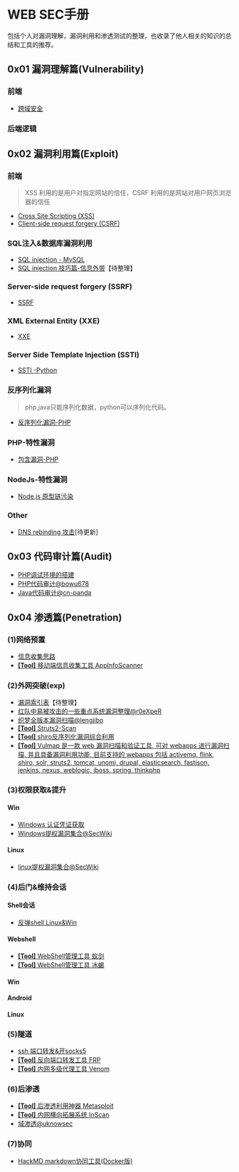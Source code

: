 # WEB SEC手册
包括个人对漏洞理解，漏洞利用和渗透测试的整理，也收录了他人相关的知识的总结和工具的推荐。
## 0x01 漏洞理解篇(Vulnerability)
### 前端
- [跨域安全](https://github.com/ReAbout/web-exp/blob/master/vul/VUL-CrossDomain.md)
### 后端逻辑
## 0x02 漏洞利用篇(Exploit)
### 前端
>XSS 利用的是用户对指定网站的信任，CSRF 利用的是网站对用户网页浏览器的信任   
- [Cross Site Scripting (XSS)](https://github.com/ReAbout/web-exp/blob/master/exp/EXP-XSS.md)
- [Client-side request forgery (CSRF)](https://github.com/ReAbout/web-exp/blob/master/exp/EXP-CSRF.md)
### SQL注入&数据库漏洞利用
- [SQL injection - MySQL](https://github.com/ReAbout/web-exp/blob/master/exp/EXP-SQLi-MySQL.md)
- [SQL injection 技巧篇-信息外带]()【待整理】
### Server-side request forgery (SSRF)
- [SSRF](https://github.com/ReAbout/web-exp/blob/master/exp/EXP-SSRF.md)
### XML External Entity (XXE) 
- [XXE](https://github.com/ReAbout/web-exp/blob/master/exp/EXP-XXE.md)
### Server Side Template Injection (SSTI)
- [SSTI -Python](https://github.com/ReAbout/web-exp/blob/master/exp/EXP-SSTI.md)
### 反序列化漏洞
>php,java只能序列化数据，python可以序列化代码。   
- [反序列化漏洞-PHP](https://github.com/ReAbout/web-exp/blob/master/exp/EXP-PHP-Unserialize.md)
### PHP-特性漏洞
- [包含漏洞-PHP](https://github.com/ReAbout/web-exp/blob/master/exp/EXP-Include-PHP.md)
### NodeJs-特性漏洞
- [Node.js 原型链污染](https://github.com/ReAbout/web-exp/blob/master/exp/EXP-nodejs-proto.md)
### Other
- [DNS rebinding 攻击]()[待更新]
## 0x03 代码审计篇(Audit)
- [PHP调试环境的搭建](https://github.com/ReAbout/web-exp/blob/master/audit/AUD-PHP-Debug.md)
- [PHP代码审计@bowu678](https://github.com/bowu678/php_bugs)
- [Java代码审计@cn-panda](https://github.com/cn-panda/JavaCodeAudit)

## 0x04 渗透篇(Penetration)
### (1)网络预置
- [信息收集思路](https://github.com/ReAbout/web-exp/blob/master/penetration/PEN-Info.md)
- [**[Tool]** 移动端信息收集工具 AppInfoScanner](https://github.com/kelvinBen/AppInfoScanner)
### (2)外网突破(exp)
- [漏洞索引表]()【待整理】
- [红队中易被攻击的一些重点系统漏洞整理@r0eXpeR](https://github.com/r0eXpeR/redteam_vul)
- [织梦全版本漏洞扫描@lengjibo](https://github.com/lengjibo/dedecmscan)
- [**[Tool]** Struts2-Scan](https://github.com/HatBoy/Struts2-Scan)
- [**[Tool]** shiro反序列化漏洞综合利用](https://github.com/j1anFen/shiro_attack)
- [**[Tool]** Vulmap 是一款 web 漏洞扫描和验证工具, 可对 webapps 进行漏洞扫描, 并且具备漏洞利用功能, 目前支持的 webapps 包括 activemq, flink, shiro, solr, struts2, tomcat, unomi, drupal, elasticsearch, fastjson, jenkins, nexus, weblogic, jboss, spring, thinkphp](https://github.com/zhzyker/vulmap)  
### (3)权限获取&提升
#### Win
- [Windows 认证凭证获取]()   
- [Windows提权漏洞集合@SecWiki](https://github.com/SecWiki/windows-kernel-exploits)
#### Linux
- [linux提权漏洞集合@SecWiki](https://github.com/SecWiki/linux-kernel-exploits)
### (4)后门&维持会话
#### Shell会话
- [反弹shell Linux&Win](./penetration/PEN-ReShell.md)
#### Webshell
- [**[Tool]** WebShell管理工具 蚁剑](https://github.com/AntSwordProject/AntSword-Loader)
- [**[Tool]** WebShell管理工具 冰蝎](https://github.com/rebeyond/Behinder)
#### Win
#### Android
#### Linux
### (5)隧道
- [ssh 端口转发&开socks5](./penetration/PEN-ssh.md)
- [**[Tool]** 反向端口转发工具 FRP](https://github.com/fatedier/frp)
- [**[Tool]** 内网多级代理工具 Venom](https://github.com/Dliv3/Venom/releases)
### (6)后渗透
- [**[Tool]** 后渗透利用神器 Metasploit](https://www.metasploit.com/)
- [**[Tool]** 内网横向拓展系统 InScan](https://github.com/inbug-team/InScan)
- [域渗透@uknowsec](https://github.com/uknowsec/Active-Directory-Pentest-Notes)
### (7)协同
- [HackMD markdown协同工具(Docker版)](https://hackmd.io/c/codimd-documentation/%2Fs%2Fcodimd-docker-deployment)


